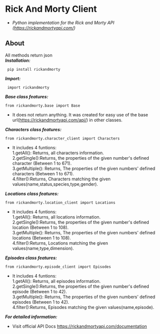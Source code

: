  Rick And Morty Client 
=======================
- *Python implementation for the Rick and Morty API (https://rickandmortyapi.com/)*  
 
 ## About 
  
  All methods return json   
  ***Installation:***  
  
     pip install rickandmorty
      
  
  ***Import:***  
  
     import rickandmorty 
  
 ***Base class features:***
 
    from rickandmorty.base import Base  
  
 - It does not return anything. It was created for easy use of the base url(https://rickandmortyapi.com/api/) in other classes.
 
 ***Characters class features:***

    from rickandmorty.character_client import Characters
    
 - It includes 4 funtions:  
  1.getAll(): Returns, all characters information.    
  2.getSingle():Returns, the properties of the given number's defined character (Between 1 to 671).        
  3.getMultiple(): Returns, The properties of the given numbers' defined characters (Between 1 to 671).        
  4.filter():Returns, Characters matching the given values(name,status,species,type,gender).  
  
 ***Locations class features:***

    from rickandmorty.location_client import Locations
    
 - It includes 4 funtions:  
  1.getAll(): Returns, all locations information.      
  2.getSingle():Returns, the properties of the given number's defined location (Between 1 to 108).          
  3.getMultiple(): Returns, The properties of the given numbers' defined locations (Between 1 to 108).          
  4.filter():Returns, Locations matching the given values(name,type,dimension).  
  
 ***Episodes class features:***

    from rickandmorty.episode_client import Episodes
    
 - It includes 4 funtions:  
  1.getAll(): Returns, all episodes information.    
  2.getSingle():Returns, the properties of the given number's defined episode (Between 1 to 42).        
  3.getMultiple(): Returns, The properties of the given numbers' defined episodes (Between 1 to 42).        
  4.filter():Returns, Episodes matching the given values(name,episode).  
  
  ***For detailed information:***  
  - Visit official API Docs https://rickandmortyapi.com/documentation
